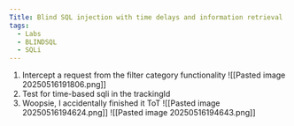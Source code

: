 ```yaml
---
Title: Blind SQL injection with time delays and information retrieval
tags:
  - Labs
  - BLINDSQL
  - SQLi
---
```

1. Intercept a request from the filter category functionality
![[Pasted image 20250516191806.png]]
2. Test for time-based sqli in the trackingId
3. Woopsie, I accidentally finished it ToT
![[Pasted image 20250516194624.png]]
![[Pasted image 20250516194643.png]]






